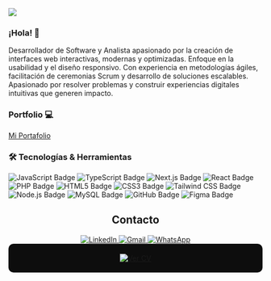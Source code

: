 ![](https://github.com/YedyDevx/YedyxDev/blob/main/BANNER3.png)

### ¡Hola! 👋  
Desarrollador de Software y Analista apasionado por la creación de interfaces web interactivas, modernas y optimizadas. Enfoque en la usabilidad y el diseño responsivo. Con experiencia en metodologías ágiles, facilitación de ceremonias Scrum y desarrollo de soluciones escalables. Apasionado por resolver problemas y construir experiencias digitales intuitivas que generen impacto.

### Portfolio 💻  
[Mi Portafolio](https://yedy-devx.vercel.app/) 

### 🛠️ Tecnologías & Herramientas  
![JavaScript Badge](https://img.shields.io/badge/JavaScript-F7DF1E?logo=javascript&logoColor=000&style=flat) ![TypeScript Badge](https://img.shields.io/badge/TypeScript-3178C6?logo=typescript&logoColor=fff&style=flat) ![Next.js Badge](https://img.shields.io/badge/Next.js-000?logo=nextdotjs&logoColor=fff&style=flat) ![React Badge](https://img.shields.io/badge/React-61DAFB?logo=react&logoColor=000&style=flat) ![PHP Badge](https://img.shields.io/badge/PHP-777BB4?logo=php&logoColor=fff&style=flat) ![HTML5 Badge](https://img.shields.io/badge/HTML5-E34F26?logo=html5&logoColor=fff&style=flat) ![CSS3 Badge](https://img.shields.io/badge/CSS3-1572B6?logo=css3&logoColor=fff&style=flat) ![Tailwind CSS Badge](https://img.shields.io/badge/Tailwind%20CSS-06B6D4?logo=tailwindcss&logoColor=fff&style=flat) ![Node.js Badge](https://img.shields.io/badge/Node.js-393?logo=nodedotjs&logoColor=fff&style=flat)  ![MySQL Badge](https://img.shields.io/badge/MySQL-4479A1?logo=mysql&logoColor=fff&style=flat)  ![GitHub Badge](https://img.shields.io/badge/GitHub-181717?logo=github&logoColor=fff&style=flat) ![Figma Badge](https://img.shields.io/badge/Figma-F24E1E?logo=figma&logoColor=fff&style=flat)  


<div align="center" >
  <h2>Contacto</h2>
  <a href="https://www.linkedin.com/in/yedixon-ramones-5297b1277/" target="_blank">
    <img src="https://img.shields.io/badge/LinkedIn-0A66C2?style=for-the-badge&logo=linkedin&logoColor=white" alt="LinkedIn" />
  </a>
  <a href="mailto:yedixonjrf@gmail.com" target="_blank">
    <img src="https://img.shields.io/badge/Gmail-EA4335?style=for-the-badge&logo=gmail&logoColor=white" alt="Gmail" />
  </a>
  <a href="https://wa.me/573017317519" target="_blank">
    <img src="https://img.shields.io/badge/WhatsApp-25D366?style=for-the-badge&logo=whatsapp&logoColor=white" alt="WhatsApp" />
  </a>
</div>

<div align="center" style="background-color: #0d0d0d; padding: 20px; border-radius: 10px;">
<a href="https://yedy-devx.vercel.app/CV-YedixonRamones.pdf" target="_blank">
      <img src="https://img.shields.io/badge/CV%20Descargar-0A1F44?style=for-the-badge&logo=adobeacrobatreader&logoColor=white" alt="Ver CV" />
  </a>
</div>
